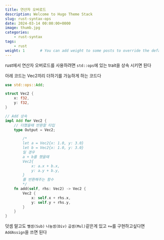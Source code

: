 ```yaml
---
title: 연산자 오버로드
description: Welcome to Hugo Theme Stack
slug: rust-syntax-ops
date: 2024-03-14 00:00:00+0000
image: thumb.jpg
categories:
    - rust-syntax
tags:
    - rust
weight: 1       # You can add weight to some posts to override the default sorting (date descending)
---
```


rust에서 연산자 오버로드를 사용하려면 `std::ops`에 있는 trait을 상속 시키면 된다


아레 코드는 Vec2끼리 더하기를 가능하게 하는 코드다
```rs
use std::ops::Add;

struct Vec2 {
    x: f32,
    y: f32,
}

// Add 상속
impl Add for Vec2 {
    // 더했을때 반환할 타입
    type Output = Vec2;

        /*
        let a = Vec2{x: 1.0, y: 3.0}
        let b = Vec2{x: 1.0, y: 3.0}
        일 경우
        a + b를 했을때
        Vec2{
            x: a.x + b.x,
            y: a.y + b.y,
        }
        를 반환해주는 함수
        */
    fn add(self, rhs: Vec2) -> Vec2 {
        Vec2 {
            x: self.x + rhs.x,
            y: self.y + rhs.y,
        }
    }
}

```
덧셈 말고도 `뺄셈(Sub)` `나눔셈(Div)` `곱셈(Mul)`같은게 있고
`+=`를 구현하고싶다면 `AddAssign`을 쓰면 된다